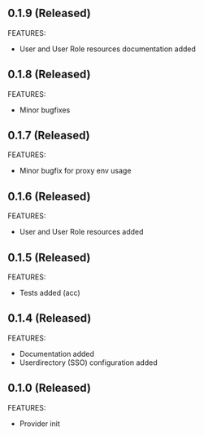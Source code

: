 ## 0.1.9 (Released)

FEATURES:
- User and User Role resources documentation added

## 0.1.8 (Released)

FEATURES:
- Minor bugfixes

## 0.1.7 (Released)

FEATURES:
- Minor bugfix for proxy env usage

## 0.1.6 (Released)

FEATURES:
- User and User Role resources added

## 0.1.5 (Released)

FEATURES:
- Tests added (acc)

## 0.1.4 (Released)

FEATURES:
- Documentation added
- Userdirectory (SSO) configuration added

## 0.1.0 (Released)

FEATURES:
- Provider init